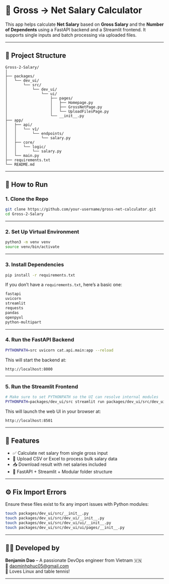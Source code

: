 # 💼 Gross → Net Salary Calculator

This app helps calculate **Net Salary** based on **Gross Salary** and the **Number of Dependents** using a FastAPI backend and a Streamlit frontend. It supports single inputs and batch processing via uploaded files.

---

## 📁 Project Structure

```
Gross-2-Salary/
│
├── packages/
│   └── dev_ui/
│       └── src/
│           └── dev_ui/
│               └── ui/
│                   ├── pages/
│                   │   ├── Homepage.py
│                   │   ├── GrossNetPage.py
│                   │   └── UploadFilesPage.py
│                   └── __init__.py
├── app/
│   ├── api/
│   │   └── v1/
│   │       └── endpoints/
│   │           └── salary.py
│   ├── core/
│   │   └── logic/
│   │       └── salary.py
│   └── main.py
├── requirements.txt
└── README.md
```

---

## 🚀 How to Run

### 1. Clone the Repo

```bash
git clone https://github.com/your-username/gross-net-calculator.git
cd Gross-2-Salary
```

---

### 2. Set Up Virtual Environment

```bash
python3 -m venv venv
source venv/bin/activate
```

---

### 3. Install Dependencies

```bash
pip install -r requirements.txt
```

If you don’t have a `requirements.txt`, here’s a basic one:

```txt
fastapi
uvicorn
streamlit
requests
pandas
openpyxl
python-multipart
```

---

### 4. Run the FastAPI Backend

```bash
PYTHONPATH=src uvicorn cat.api.main:app --reload
```

This will start the backend at:

```
http://localhost:8000
```



---

### 5. Run the Streamlit Frontend

```bash
# Make sure to set PYTHONPATH so the UI can resolve internal modules
PYTHONPATH=packages/dev_ui/src streamlit run packages/dev_ui/src/dev_ui/ui/pages/Homepage.py
```

This will launch the web UI in your browser at:

```
http://localhost:8501
```

---

## 🧠 Features

- ✅ Calculate net salary from single gross input
- 📁 Upload CSV or Excel to process bulk salary data
- 📥 Download result with net salaries included
- 🚀 FastAPI + Streamlit + Modular folder structure

---

## ⚙️ Fix Import Errors

Ensure these files exist to fix any import issues with Python modules:

```bash
touch packages/dev_ui/src/__init__.py
touch packages/dev_ui/src/dev_ui/__init__.py
touch packages/dev_ui/src/dev_ui/ui/__init__.py
touch packages/dev_ui/src/dev_ui/ui/pages/__init__.py
```

---

## 👨‍💻 Developed by

**Benjamin Dao** – A passionate DevOps engineer from Vietnam 🇻🇳  
📧 daominhphuc05@gmail.com  
🏓 Loves Linux and table tennis!

---

